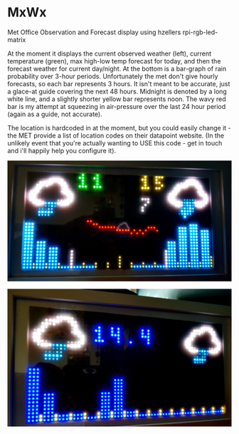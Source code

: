 # MxWx
Met Office Observation and Forecast display using hzellers rpi-rgb-led-matrix

At the moment it displays the current observed weather (left), current temperature (green), max high-low temp forecast for today, and then the forecast weather for current day/night. At the bottom is a bar-graph of rain probability over 3-hour periods. Unfortunately the met don't give hourly forecasts, so each bar represents 3 hours. It isn't meant to be accurate, just a glace-at guide covering the next 48 hours. Midnight is denoted by a long white line, and a slightly shorter yellow bar represents noon. The wavy red bar is my attempt at squeezing in air-pressure over the last 24 hour period (again as a guide, not accurate). 

The location is hardcoded in at the moment, but you could easily change it - the MET provide a list of location codes on their datapoint website. (In the unlikely event that you're actually wanting to USE this code - get in touch and i'll happily help you configure it).

![Updated Version](matrix-two.jpg?raw=true "Bit of an update")

![Alt text](matrix-one.jpg?raw=true "Work in progress!")
